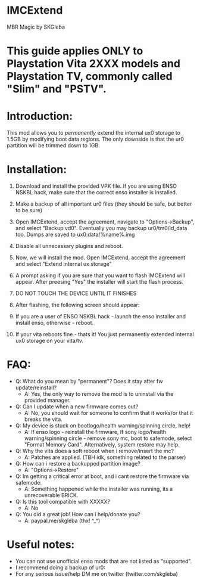 # IMCExtend
MBR Magic by SKGleba

# This guide applies ONLY to Playstation Vita 2XXX models and Playstation TV, commonly called "Slim" and "PSTV".
# Introduction:
This mod allows you to _permanently_ extend the internal ux0 storage to 1.5GB by modifying boot data regions.
The only downside is that the ur0 partition will be trimmed down to 1GB.

# Installation:
1) Download and install the provided VPK file. If you are using ENSO NSKBL hack, make sure that the correct enso installer is installed.

2) Make a backup of all important ur0 files (they should be safe, but better to be sure)

3) Open IMCExtend, accept the agreement, navigate to "Options->Backup", and select "Backup vd0". Eventually you may backup ur0/tm0/id_data too. Dumps are saved to ux0:data/%name%.img

4) Disable all unnecessary plugins and reboot.

5) Now, we will install the mod. Open IMCExtend, accept the agreement and select "Extend internal ux storage"
  
6) A prompt asking if you are sure that you want to flash IMCExtend will appear. After preesing "Yes" the installer will start the flash process.

7) DO NOT TOUCH THE DEVICE UNTIL IT FINISHES

8) After flashing, the following screen should appear:

9) If you are a user of ENSO NSKBL hack - launch the enso installer and install enso, otherwise - reboot.

10) If your vita reboots fine - thats it! You just permanently extended internal ux0 storage on your vita/tv.

# FAQ:
 - Q: What do you mean by "permanent"? Does it stay after fw update/reinstall?
   - A: Yes, the only way to remove the mod is to uninstall via the provided manager.
 - Q: Can I update when a new firmware comes out?
   - A: No, you should wait for someone to confirm that it works/or that it breaks the vita.
 - Q: My device is stuck on bootlogo/health warning/spinning circle, help!
   - A: If enso logo - reinstall the firmware, If sony logo/health warning/spinning circle - remove sony mc, boot to safemode, select "Format Memory Card". Alternatively, system restore may help.
 - Q: Why the vita does a soft reboot when i remove/insert the mc?
   - A: Patches are applied. (TBH idk, something related to the parser)
 - Q: How can i restore a backupped partition image?
   - A: "Options->Restore"
 - Q: Im getting a critical error at boot, and i cant restore the firmware via safemode.
   - A: Something happened while the installer was running, its a unrecoverable BRICK.
 - Q: Is this tool compatible with XXXXX?
   - A: No
 - Q: You did a great job! How can i help/donate you?
   - A: paypal.me/skgleba (thx! ^_^)
 
 # Useful notes:
- You can not use unofficial enso mods that are not listed as "supported".
- I recommend doing a backup of ur0:
- For any serious issue/help DM me on twitter (twitter.com/skgleba)
